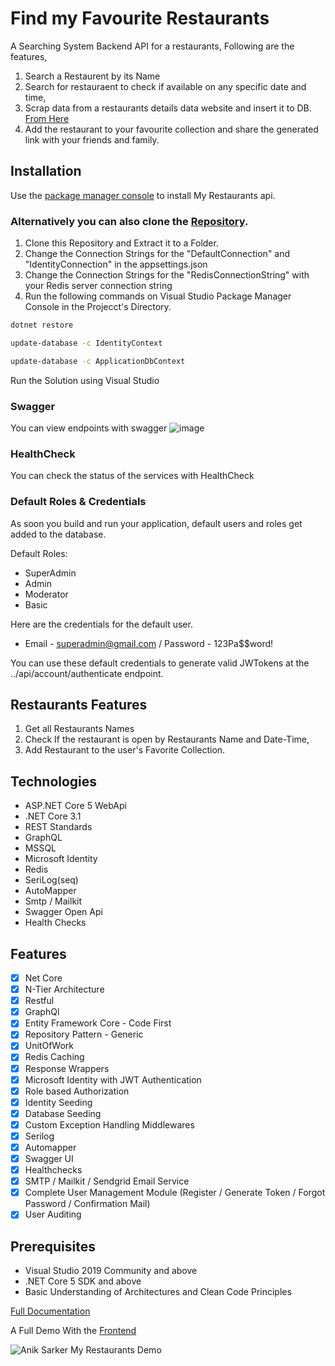 
# Find my Favourite Restaurants

A Searching System Backend API for a restaurants, Following are the features,
1. Search a Restaurent by its Name
2. Search for restauraent to check if available on any specific date and time,
3. Scrap data from a restaurants details data website and insert it to DB. [From Here](https://gist.githubusercontent.com/seahyc/7ee4da8a3fb75a13739bdf5549172b1f/raw/f1c3084250b1cb263198e433ae36ba8d7a0d9ea9/hours.csv)
4. Add the restaurant to your favourite collection and share the generated link with your friends and family.

## Installation

Use the [package manager console](https://docs.microsoft.com/en-us/nuget/consume-packages/install-use-packages-powershell) to install My Restaurants api. 

### Alternatively you can also clone the [Repository](https://github.com/sarkeranik/full-stack-18Oct2021-backend).

1. Clone this Repository and Extract it to a Folder.
2. Change the Connection Strings for the "DefaultConnection" and "IdentityConnection" in the appsettings.json
3. Change the Connection Strings for the "RedisConnectionString" with your Redis server connection string
4. Run the following commands on Visual Studio Package Manager Console in the Projecct's Directory.
```bash
dotnet restore
```
```bash
update-database -c IdentityContext
```
```bash
update-database -c ApplicationDbContext
```
Run the Solution using Visual Studio

### Swagger
You can view endpoints with swagger
![image](https://user-images.githubusercontent.com/65606710/160292141-97e53c94-e598-4a7e-8830-571f98ff9b31.png)
### HealthCheck
You can check the status of the services with HealthCheck

### Default Roles & Credentials
As soon you build and run your application, default users and roles get added to the database.

Default Roles:
- SuperAdmin
- Admin
- Moderator
- Basic

Here are the credentials for the default user.
- Email - superadmin@gmail.com  / Password - 123Pa$$word!

You can use these default credentials to generate valid JWTokens at the ../api/account/authenticate endpoint.

## Restaurants Features
1. Get all Restaurants Names
2. Check If the restaurant is open by Restaurants Name and Date-Time,
3. Add Restaurant to the user's Favorite Collection.

## Technologies
- ASP.NET Core 5 WebApi
- .NET Core 3.1
- REST Standards
- GraphQL
- MSSQL
- Microsoft Identity
- Redis
- SeriLog(seq)
- AutoMapper
- Smtp / Mailkit
- Swagger Open Api
- Health Checks

## Features
- [x] Net Core
- [x] N-Tier Architecture
- [x] Restful
- [x] GraphQl
- [x] Entity Framework Core - Code First
- [x] Repository Pattern - Generic
- [x] UnitOfWork
- [x] Redis Caching
- [x] Response Wrappers
- [x] Microsoft Identity with JWT Authentication
- [x] Role based Authorization
- [x] Identity Seeding
- [x] Database Seeding
- [x] Custom Exception Handling Middlewares
- [x] Serilog
- [x] Automapper
- [x] Swagger UI
- [x] Healthchecks
- [x] SMTP / Mailkit / Sendgrid Email Service
- [x] Complete User Management Module (Register / Generate Token / Forgot Password / Confirmation Mail)
- [x] User Auditing

## Prerequisites
- Visual Studio 2019 Community and above
- .NET Core 5 SDK and above
- Basic Understanding of Architectures and Clean Code Principles

[Full Documentation](https://drive.google.com/drive/u/1/folders/1eZrpNhOdoPj6Btm0MWVlK_OQmDJID2mX)

A Full Demo With the [Frontend](https://github.com/sarkeranik/my_restaurents_frontend)

![Anik Sarker My Restaurants Demo](https://github.com/sarkeranik/myRestaurantsGifFile/blob/main/Anik%20Sarker%20My%20Restaurants%20Demo.gif)
